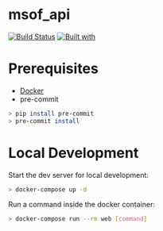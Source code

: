 # msof_api

[![Build Status](https://travis-ci.org/likelion-kookmin/msof_api.svg?branch=master)](https://travis-ci.org/likelion-kookmin/msof_api)
[![Built with](https://img.shields.io/badge/Built_with-Cookiecutter_Django_Rest-F7B633.svg)](https://github.com/agconti/cookiecutter-django-rest)

# Prerequisites

- [Docker](https://docs.docker.com/docker-for-mac/install/)
- pre-commit
```bash
> pip install pre-commit
> pre-commit install
```

# Local Development

Start the dev server for local development:
```bash
> docker-compose up -d
```

Run a command inside the docker container:

```bash
> docker-compose run --rm web [command]
```
